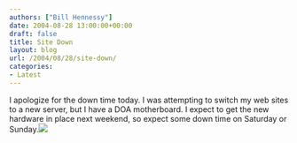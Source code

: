 ```yaml
---
authors: ["Bill Hennessy"]
date: 2004-08-28 13:00:00+00:00
draft: false
title: Site Down
layout: blog
url: /2004/08/28/site-down/
categories:
- Latest
---
```


I apologize for the down time today.  I was attempting to switch my web sites to a new server, but I have a DOA motherboard.  I expect to get the new hardware in place next weekend, so expect some down time on Saturday or Sunday.![](https://blog.billhennessy.com/aggbug.aspx?PostID=620)

